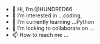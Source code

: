 - 👋 Hi, I’m @HUNDRED66
- 👀 I’m interested in ...coding,
- 🌱 I’m currently learning ...Python
- 💞️ I’m looking to collaborate on ...
- 📫 How to reach me ...

<!---
HUNDRED66/HUNDRED66 is a ✨ special ✨ repository because its `README.md` (this file) appears on your GitHub profile.
You can click the Preview link to take a look at your changes.
--->
